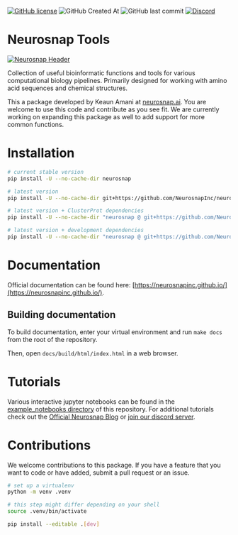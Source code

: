 [![GitHub license](https://img.shields.io/github/license/KeaunAmani/neurosnap?color=%234361EE)](https://github.com/KeaunAmani/neurosnap/blob/master/LICENSE)
![GitHub Created At](https://img.shields.io/github/created-at/KeaunAmani/neurosnap?color=%234361EE)
![GitHub last commit](https://img.shields.io/github/last-commit/KeaunAmani/neurosnap?color=%234361EE)
[![Discord](https://img.shields.io/discord/1014770343883309076)](https://discord.gg/2yDZX6rTh4)

# Neurosnap Tools
[![Neurosnap Header](https://raw.githubusercontent.com/NeurosnapInc/neurosnap/refs/heads/main/assets/header.webp)](https://neurosnap.ai/)

Collection of useful bioinformatic functions and tools for various computational biology pipelines. Primarily designed for working with amino acid sequences and chemical structures.

This a package developed by Keaun Amani at [neurosnap.ai](https://neurosnap.ai/). You are welcome to use this code and contribute as you see fit. We are currently working on expanding this package as well to add support for more common functions.

# Installation
```sh
# current stable version
pip install -U --no-cache-dir neurosnap

# latest version
pip install -U --no-cache-dir git+https://github.com/NeurosnapInc/neurosnap.git

# latest version + ClusterProt dependencies
pip install -U --no-cache-dir "neurosnap @ git+https://github.com/NeurosnapInc/neurosnap.git#egg=neurosnap[clusterprot]"

# latest version + development dependencies
pip install -U --no-cache-dir "neurosnap @ git+https://github.com/NeurosnapInc/neurosnap.git#egg=neurosnap[dev]"
```

# Documentation
Official documentation can be found here: [https://neurosnapinc.github.io/](https://neurosnapinc.github.io/).

## Building documentation
To build documentation, enter your virtual environment and run `make docs` from
the root of the repository.

Then, open `docs/build/html/index.html` in a web browser.

# Tutorials
Various interactive jupyter notebooks can be found in the [example_notebooks directory](https://github.com/NeurosnapInc/neurosnap/tree/main/example_notebooks) of this repository. For additional tutorials check out the [Official Neurosnap Blog](https://neurosnap.ai/blog) or [join our discord server](https://discord.gg/2yDZX6rTh4).

# Contributions
We welcome contributions to this package. If you have a feature that you want to code or have added, submit a pull request or an issue.

```sh
# set up a virtualenv
python -m venv .venv

# this step might differ depending on your shell
source .venv/bin/activate

pip install --editable .[dev]
```